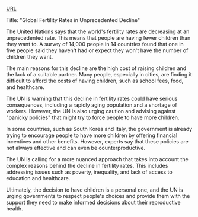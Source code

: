 <a href="https://www.bbc.com/news/articles/clynq459wxgo">URL</a>

<p>Title: "Global Fertility Rates in Unprecedented Decline"</p>
<p>The United Nations says that the world's fertility rates are decreasing at an unprecedented rate. This means that people are having fewer children than they want to. A survey of 14,000 people in 14 countries found that one in five people said they haven't had or expect they won't have the number of children they want.</p>
<p>The main reasons for this decline are the high cost of raising children and the lack of a suitable partner. Many people, especially in cities, are finding it difficult to afford the costs of having children, such as school fees, food, and healthcare.</p>
<p>The UN is warning that this decline in fertility rates could have serious consequences, including a rapidly aging population and a shortage of workers. However, the UN is also urging caution and advising against "panicky policies" that might try to force people to have more children.</p>
<p>In some countries, such as South Korea and Italy, the government is already trying to encourage people to have more children by offering financial incentives and other benefits. However, experts say that these policies are not always effective and can even be counterproductive.</p>
<p>The UN is calling for a more nuanced approach that takes into account the complex reasons behind the decline in fertility rates. This includes addressing issues such as poverty, inequality, and lack of access to education and healthcare.</p>
<p>Ultimately, the decision to have children is a personal one, and the UN is urging governments to respect people's choices and provide them with the support they need to make informed decisions about their reproductive health.</p>